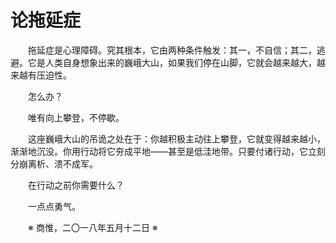 # 论拖延症

&emsp;&emsp;拖延症是心理障碍。究其根本，它由两种条件触发：其一，不自信；其二，逃避。它是人类自身想象出来的巍峨大山，如果我们停在山脚，它就会越来越大，越来越有压迫性。

&emsp;&emsp;怎么办？

&emsp;&emsp;唯有向上攀登，不停歇。

&emsp;&emsp;这座巍峨大山的吊诡之处在于：你越积极主动往上攀登，它就变得越来越小，渐渐地沉没。你用行动将它夯成平地——甚至是低洼地带。只要付诸行动，它立刻分崩离析、溃不成军。

&emsp;&emsp;在行动之前你需要什么？

&emsp;&emsp;一点点勇气。

&emsp;&emsp;※ 商惟，二〇一八年五月十二日 ※
